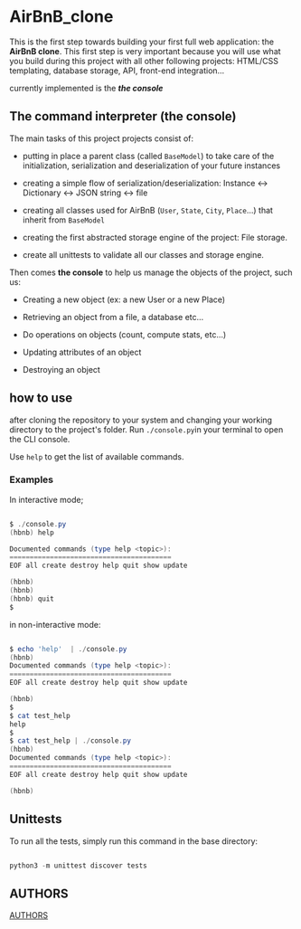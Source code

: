 
# AirBnB_clone

This is the first step towards building your first full web application: the **AirBnB clone**. This first step is very important because you will use what you build during this project with all other following projects: HTML/CSS templating, database storage, API, front-end integration…

currently implemented is the ***the console***

## The command interpreter (the console)

The main tasks of this project projects consist of:

- putting in place a parent class (called `BaseModel`) to take care of the initialization, serialization and deserialization of your future instances

- creating a simple flow of serialization/deserialization: Instance <-> Dictionary <-> JSON string <-> file

- creating all classes used for AirBnB (`User`, `State`, `City`, `Place`…) that inherit from `BaseModel`

- creating the first abstracted storage engine of the project: File storage.

- create all unittests to validate all our classes and storage engine.

Then comes **the console** to help us manage the objects of the project, such us:

- Creating a new object (ex: a new User or a new Place)

- Retrieving an object from a file, a database etc…

- Do operations on objects (count, compute stats, etc…)

- Updating attributes of an object

- Destroying an object

## how to use

after cloning the repository to your system and changing your working directory to the project's folder. Run `./console.py`in your terminal to open the CLI console.

Use `help` to get the list of available commands.

### Examples

In interactive mode;

```powershell

$ ./console.py
(hbnb) help

Documented commands (type help <topic>):
========================================
EOF all create destroy help quit show update

(hbnb)
(hbnb)
(hbnb) quit
$
```

in non-interactive mode:

```powershell

$ echo 'help'  | ./console.py
(hbnb)
Documented commands (type help <topic>):
========================================
EOF all create destroy help quit show update

(hbnb)
$
$ cat test_help
help
$
$ cat test_help | ./console.py
(hbnb)
Documented commands (type help <topic>):
========================================
EOF all create destroy help quit show update

(hbnb)
```

## Unittests

To run all the tests, simply run this command in the base directory:

```powershell

python3 -m unittest discover tests

```

## AUTHORS

[AUTHORS](AUTHORS)
